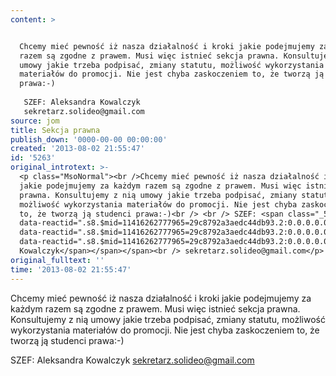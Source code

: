 ```yaml
---
content: >


  Chcemy mieć pewność iż nasza działalność i kroki jakie podejmujemy za każdym
  razem są zgodne z prawem. Musi więc istnieć sekcja prawna. Konsultujemy z nią
  umowy jakie trzeba podpisać, zmiany statutu, możliwość wykorzystania
  materiałów do promocji. Nie jest chyba zaskoczeniem to, że tworzą ją studenci
  prawa:-)
   
   SZEF: Aleksandra Kowalczyk
   sekretarz.solideo@gmail.com
source: jom
title: Sekcja prawna
publish_down: '0000-00-00 00:00:00'
created: '2013-08-02 21:55:47'
id: '5263'
original_introtext: >-
  <p class="MsoNormal"><br />Chcemy mieć pewność iż nasza działalność i kroki
  jakie podejmujemy za każdym razem są zgodne z prawem. Musi więc istnieć sekcja
  prawna. Konsultujemy z nią umowy jakie trzeba podpisać, zmiany statutu,
  możliwość wykorzystania materiałów do promocji. Nie jest chyba zaskoczeniem
  to, że tworzą ją studenci prawa:-)<br /> <br /> SZEF: <span class="_5yl5"
  data-reactid=".s8.$mid=11416262777965=29c8792a3aedc44db93.2:0.0.0.0.0"><span
  data-reactid=".s8.$mid=11416262777965=29c8792a3aedc44db93.2:0.0.0.0.0.0"><span
  data-reactid=".s8.$mid=11416262777965=29c8792a3aedc44db93.2:0.0.0.0.0.0.$end:0:$0:0">Aleksandra
  Kowalczyk</span></span></span><br /> sekretarz.solideo@gmail.com</p>
original_fulltext: ''
time: '2013-08-02 21:55:47'
---
```

Chcemy mieć pewność iż nasza działalność i kroki jakie podejmujemy za każdym razem są zgodne z prawem. Musi więc istnieć sekcja prawna. Konsultujemy z nią umowy jakie trzeba podpisać, zmiany statutu, możliwość wykorzystania materiałów do promocji. Nie jest chyba zaskoczeniem to, że tworzą ją studenci prawa:-)
 
 SZEF: Aleksandra Kowalczyk
 sekretarz.solideo@gmail.com


<!--{{json:{"created_date":"2013-08-02 21:55:47","publish_down":"0000-00-00 00:00:00","id":"5263"}}}-->